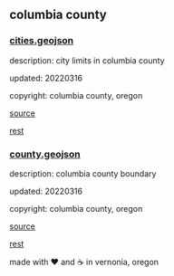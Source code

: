 ## columbia county

### [cities.geojson](cities.geojson)

description: city limits in columbia county

updated: 20220316

copyright: columbia county, oregon

[source](https://gis.columbiacountymaps.com/server/rest/services/BaseData/Districts_and_Boundaries/MapServer/1/query?where=1+%3D+1&text=&objectIds=&time=&timeRelation=esriTimeRelationOverlaps&geometry=&geometryType=esriGeometryEnvelope&inSR=&spatialRel=esriSpatialRelIntersects&distance=&units=esriSRUnit_Foot&relationParam=&outFields=city&returnGeometry=true&returnTrueCurves=false&maxAllowableOffset=&geometryPrecision=&outSR=4326&havingClause=&returnIdsOnly=false&returnCountOnly=false&orderByFields=&groupByFieldsForStatistics=&outStatistics=&returnZ=false&returnM=false&gdbVersion=&historicMoment=&returnDistinctValues=false&resultOffset=&resultRecordCount=&returnExtentOnly=false&sqlFormat=none&datumTransformation=&parameterValues=&rangeValues=&quantizationParameters=&featureEncoding=esriDefault&f=geojson)

[rest](https://gis.columbiacountymaps.com/server/rest/services/BaseData/Districts_and_Boundaries/MapServer/1)

### [county.geojson](county.geojson)

description: columbia county boundary

updated: 20220316

copyright: columbia county, oregon

[source](https://gis.columbiacountymaps.com/server/rest/services/BaseData/Columbia_County_Outline/MapServer/0/query?where=1+%3D+1&text=&objectIds=&time=&timeRelation=esriTimeRelationOverlaps&geometry=&geometryType=esriGeometryEnvelope&inSR=&spatialRel=esriSpatialRelIntersects&distance=&units=esriSRUnit_Foot&relationParam=&outFields=&returnGeometry=true&returnTrueCurves=false&maxAllowableOffset=&geometryPrecision=&outSR=4326&havingClause=&returnIdsOnly=false&returnCountOnly=false&orderByFields=&groupByFieldsForStatistics=&outStatistics=&returnZ=false&returnM=false&gdbVersion=&historicMoment=&returnDistinctValues=false&resultOffset=&resultRecordCount=&returnExtentOnly=false&sqlFormat=none&datumTransformation=&parameterValues=&rangeValues=&quantizationParameters=&featureEncoding=esriDefault&f=geojson)

[rest](https://gis.columbiacountymaps.com/server/rest/services/BaseData/Columbia_County_Outline/MapServer/0)

made with :heart: and :coffee: in vernonia, oregon
